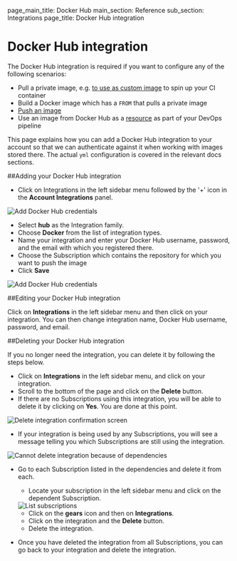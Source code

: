page_main_title: Docker Hub
main_section: Reference
sub_section: Integrations
page_title: Docker Hub integration

# Docker Hub integration

The Docker Hub integration is required if you want to configure any of the following scenarios:

- Pull a private image, e.g. [to use as custom image](../ci/custom-docker-image/) to spin up your CI container
- Build a Docker image which has a `FROM` that pulls a private image
- [Push an image](../ci/push-docker-hub/)
- Use an image from Docker Hub as a [resource](resource-image/) as part of your DevOps pipeline

This page explains how you can add a Docker Hub integration to your account so that we can authenticate against it when working with images stored there. The actual `yml` configuration is covered in the relevant docs sections.

##Adding your Docker Hub integration

- Click on Integrations in the left sidebar menu followed by the '+' icon in the **Account Integrations** panel.

<img src="../../images/reference/integrations/account-settings.png" alt="Add Docker Hub credentials">

- Select **hub** as the Integration family.
- Choose **Docker** from the list of integration types.
-  Name your integration and enter your Docker Hub username, password, and the email with which you registered there.
-  Choose the Subscription which contains the repository for which you want to push the image
-  Click **Save**

<img src="../../images/reference/integrations/docker-hub-integration.png" alt="Add Docker Hub credentials">

##Editing your Docker Hub integration

Click on **Integrations** in the left sidebar menu and then click on your integration. You can then change integration name, Docker Hub username, password, and email.

##Deleting your Docker Hub integration

If you no longer need the integration, you can delete it by following the steps below.

- Click on **Integrations** in the left sidebar menu, and click on your integration.
- Scroll to the bottom of the page and click on the **Delete** button.
- If there are no Subscriptions using this integration, you will be able to delete it by clicking on **Yes**. You are done at this point.

<img src="../../images/reference/integrations/confirm-delete-integration.png" alt="Delete integration confirmation screen">

- If your integration is being used by any Subscriptions, you will see a message telling you which Subscriptions are still using the integration.

<img src="../../images/reference/integrations/cannot-delete-integration.png" alt="Cannot delete integration because of dependencies">

- Go to each Subscription listed in the dependencies and delete it from each.
    - Locate your subscription in the left sidebar menu and click on the dependent Subscription.

    <img src="../../images/reference/integrations/list-subscriptions.png" alt="List subscriptions">

    - Click on the **gears** icon and then on **Integrations**.
    - Click on the integration and the **Delete** button.
    - Delete the integration.
- Once you have deleted the integration from all Subscriptions, you can go back to your integration and delete the integration.
